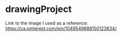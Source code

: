 # drawingProject
Link to the image I used as a reference: https://ca.pinterest.com/pin/1049549888150123834/
